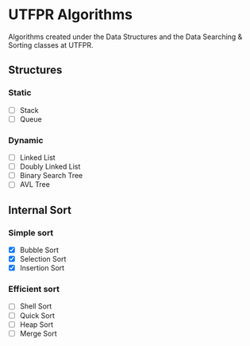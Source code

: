 # UTFPR Algorithms
Algorithms created under the Data Structures and the Data Searching &
Sorting classes at UTFPR.

## Structures

### Static
- [ ] Stack
- [ ] Queue

### Dynamic
- [ ] Linked List
- [ ] Doubly Linked List
- [ ] Binary Search Tree
- [ ] AVL Tree

## Internal Sort

### Simple sort
- [x] Bubble Sort
- [x] Selection Sort
- [x] Insertion Sort

### Efficient sort
- [ ] Shell Sort
- [ ] Quick Sort
- [ ] Heap Sort
- [ ] Merge Sort
